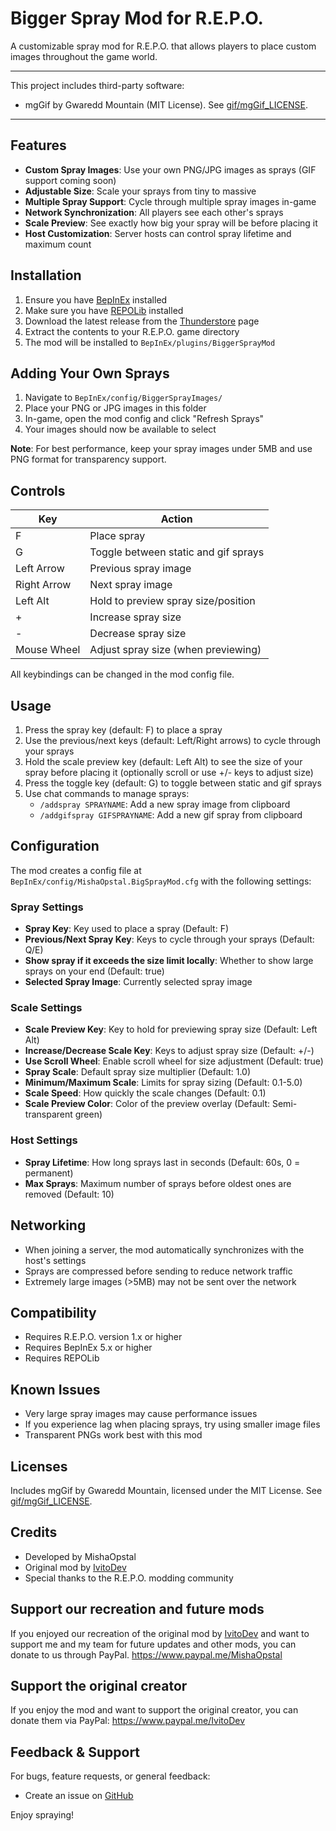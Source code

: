 # Bigger Spray Mod for R.E.P.O.

A customizable spray mod for R.E.P.O. that allows players to place custom images throughout the game world.

---

This project includes third-party software:

- mgGif by Gwaredd Mountain (MIT License). See [gif/mgGif_LICENSE](https://github.com/OnTheLink/BiggerSprayMod/blob/main/gif/mgGif_LICENSE).

---

## Features

- **Custom Spray Images**: Use your own PNG/JPG images as sprays (GIF support coming soon)
- **Adjustable Size**: Scale your sprays from tiny to massive
- **Multiple Spray Support**: Cycle through multiple spray images in-game
- **Network Synchronization**: All players see each other's sprays
- **Scale Preview**: See exactly how big your spray will be before placing it
- **Host Customization**: Server hosts can control spray lifetime and maximum count

## Installation

1. Ensure you have [BepInEx](https://thunderstore.io/c/repo/p/BepInEx/BepInExPack/) installed
2. Make sure you have [REPOLib](https://thunderstore.io/c/repo/p/Zehs/REPOLib/) installed
3. Download the latest release from the [Thunderstore](https://thunderstore.io/c/repo/p/OnTheLink/BiggerSprayMod/) page
4. Extract the contents to your R.E.P.O. game directory
5. The mod will be installed to `BepInEx/plugins/BiggerSprayMod`

## Adding Your Own Sprays

1. Navigate to `BepInEx/config/BiggerSprayImages/`
2. Place your PNG or JPG images in this folder
3. In-game, open the mod config and click "Refresh Sprays"
4. Your images should now be available to select

**Note**: For best performance, keep your spray images under 5MB and use PNG format for transparency support.

## Controls

| Key         | Action                                |
|-------------|---------------------------------------|
| F           | Place spray                           |
| G           | Toggle between static and gif sprays  |
| Left Arrow  | Previous spray image                  |
| Right Arrow | Next spray image                      |
| Left Alt    | Hold to preview spray size/position   |
| +           | Increase spray size                   |
| -           | Decrease spray size                   |
| Mouse Wheel | Adjust spray size (when previewing)   |

All keybindings can be changed in the mod config file.

## Usage
1. Press the spray key (default: F) to place a spray
2. Use the previous/next keys (default: Left/Right arrows) to cycle through your sprays
3. Hold the scale preview key (default: Left Alt) to see the size of your spray before placing it (optionally scroll or use +/- keys to adjust size)
4. Press the toggle key (default: G) to toggle between static and gif sprays
5. Use chat commands to manage sprays:
   - `/addspray SPRAYNAME`: Add a new spray image from clipboard
   - `/addgifspray GIFSPRAYNAME`: Add a new gif spray from clipboard

## Configuration

The mod creates a config file at `BepInEx/config/MishaOpstal.BigSprayMod.cfg` with the following settings:

### Spray Settings
- **Spray Key**: Key used to place a spray (Default: F)
- **Previous/Next Spray Key**: Keys to cycle through your sprays (Default: Q/E)
- **Show spray if it exceeds the size limit locally**: Whether to show large sprays on your end (Default: true)
- **Selected Spray Image**: Currently selected spray image

### Scale Settings
- **Scale Preview Key**: Key to hold for previewing spray size (Default: Left Alt)
- **Increase/Decrease Scale Key**: Keys to adjust spray size (Default: +/-)
- **Use Scroll Wheel**: Enable scroll wheel for size adjustment (Default: true)
- **Spray Scale**: Default spray size multiplier (Default: 1.0)
- **Minimum/Maximum Scale**: Limits for spray sizing (Default: 0.1-5.0)
- **Scale Speed**: How quickly the scale changes (Default: 0.1)
- **Scale Preview Color**: Color of the preview overlay (Default: Semi-transparent green)

### Host Settings
- **Spray Lifetime**: How long sprays last in seconds (Default: 60s, 0 = permanent)
- **Max Sprays**: Maximum number of sprays before oldest ones are removed (Default: 10)

## Networking

- When joining a server, the mod automatically synchronizes with the host's settings
- Sprays are compressed before sending to reduce network traffic
- Extremely large images (>5MB) may not be sent over the network

## Compatibility

- Requires R.E.P.O. version 1.x or higher
- Requires BepInEx 5.x or higher
- Requires REPOLib

## Known Issues

- Very large spray images may cause performance issues
- If you experience lag when placing sprays, try using smaller image files
- Transparent PNGs work best with this mod

## Licenses

Includes mgGif by Gwaredd Mountain, licensed under the MIT License. See [gif/mgGif_LICENSE](https://github.com/OnTheLink/BiggerSprayMod/blob/main/gif/mgGif_LICENSE).

## Credits

- Developed by MishaOpstal
- Original mod by [IvitoDev](https://thunderstore.io/c/repo/p/IvitoDev/SprayMod)
- Special thanks to the R.E.P.O. modding community

## Support our recreation and future mods

If you enjoyed our recreation of the original mod by [IvitoDev](https://thunderstore.io/c/repo/p/IvitoDev/SprayMod) and want to support me and my team for future updates and other mods, you can donate to us through PayPal.
https://www.paypal.me/MishaOpstal

## Support the original creator

If you enjoy the mod and want to support the original creator, you can donate them via PayPal:
https://www.paypal.me/IvitoDev

## Feedback & Support

For bugs, feature requests, or general feedback:
- Create an issue on [GitHub](https://github.com/OnTheLink/BiggerSprayMod/issues)

Enjoy spraying!
